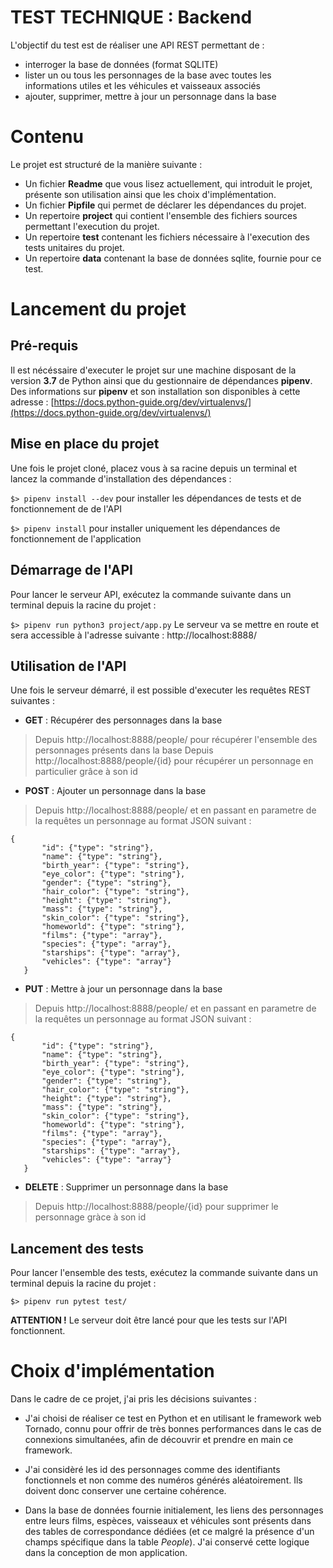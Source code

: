 # TEST TECHNIQUE : Backend

L'objectif du test est de réaliser une API REST permettant de :
- interroger la base de données (format SQLITE)
- lister un ou tous les personnages de la base avec toutes les informations utiles et les
véhicules et vaisseaux associés
- ajouter, supprimer, mettre à jour un personnage dans la base


# Contenu



Le projet est structuré de la manière suivante :
- Un fichier **Readme**  que vous lisez actuellement, qui introduit le projet, présente son utilisation ainsi que les choix d'implémentation.
-  Un fichier **Pipfile**  qui permet de déclarer les dépendances du projet.
- Un repertoire **project** qui contient l'ensemble des fichiers sources permettant l'execution du projet.
- Un repertoire **test** contenant les fichiers nécessaire à l'execution des tests unitaires du projet.
- Un repertoire **data** contenant la base de données sqlite, fournie pour ce test.

# Lancement du projet

## Pré-requis
Il est nécéssaire d'executer le projet sur une machine disposant de la version **3.7** de Python ainsi que du gestionnaire de dépendances **pipenv**.
Des informations sur **pipenv** et son installation son disponibles à cette adresse :
[https://docs.python-guide.org/dev/virtualenvs/](https://docs.python-guide.org/dev/virtualenvs/)
  
## Mise en place du projet
Une fois le projet cloné, placez vous à sa racine depuis un terminal  et lancez la commande d'installation des dépendances :

`$> pipenv install --dev` pour installer les dépendances de tests et de fonctionnement de de l'API

`$> pipenv install` pour installer uniquement les dépendances de fonctionnement de l'application

## Démarrage de l'API
Pour lancer le serveur API, exécutez la commande suivante dans un terminal depuis la racine du projet :

`$> pipenv run python3 project/app.py`
Le serveur va se mettre en route et sera accessible à l'adresse suivante :
http://localhost:8888/

## Utilisation de l'API

Une fois le serveur démarré, il est possible d'executer les requêtes REST suivantes :

 - **GET** : Récupérer des personnages dans la base
 >Depuis http://localhost:8888/people/ pour récupérer l'ensemble des personnages présents dans la base
 >Depuis http://localhost:8888/people/{id} pour récupérer un personnage en particulier grâce à son id 
 - **POST** : Ajouter un personnage dans la base
 >Depuis http://localhost:8888/people/ et en passant en parametre de la requêtes un personnage au format JSON suivant :
 ```
 {
        "id": {"type": "string"},
        "name": {"type": "string"},
        "birth_year": {"type": "string"},
        "eye_color": {"type": "string"},
        "gender": {"type": "string"},
        "hair_color": {"type": "string"},
        "height": {"type": "string"},
        "mass": {"type": "string"},
        "skin_color": {"type": "string"},
        "homeworld": {"type": "string"},
        "films": {"type": "array"},
        "species": {"type": "array"},
        "starships": {"type": "array"},
        "vehicles": {"type": "array"}
    }
```
 - **PUT** : Mettre à jour un personnage dans la base
 >Depuis http://localhost:8888/people/ et en passant en parametre de la requêtes un personnage au format JSON suivant :
 ```
 {
        "id": {"type": "string"},
        "name": {"type": "string"},
        "birth_year": {"type": "string"},
        "eye_color": {"type": "string"},
        "gender": {"type": "string"},
        "hair_color": {"type": "string"},
        "height": {"type": "string"},
        "mass": {"type": "string"},
        "skin_color": {"type": "string"},
        "homeworld": {"type": "string"},
        "films": {"type": "array"},
        "species": {"type": "array"},
        "starships": {"type": "array"},
        "vehicles": {"type": "array"}
    }
   ```
   - **DELETE** : Supprimer un  personnage dans la base
 >Depuis http://localhost:8888/people/{id} pour supprimer le personnage gràce à son id
 
## Lancement des tests
Pour lancer l'ensemble des tests, exécutez la commande suivante dans un terminal depuis la racine du projet :

`$> pipenv run pytest test/`

**ATTENTION  !** 
Le serveur doit être lancé pour que les tests sur l'API fonctionnent.

# Choix d'implémentation
Dans le cadre de ce projet, j'ai pris les décisions suivantes :

 - J'ai choisi de réaliser ce test en Python et en utilisant le framework web Tornado, connu pour offrir de très bonnes performances dans le cas de connexions simultanées, afin de découvrir et prendre en main ce framework.
 
 - J'ai considèré les id des personnages comme des identifiants fonctionnels et non comme des numéros générés aléatoirement.
 Ils doivent donc conserver une certaine cohérence.
 
 - Dans la base de données fournie initialement, les liens des personnages entre leurs films, espèces, vaisseaux et véhicules sont présents dans des tables de correspondance dédiées (et ce malgré la présence d'un champs spécifique dans la table *People*).
J'ai conservé cette logique dans la conception de mon application.
